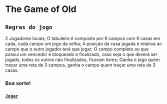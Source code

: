 # The Game of Old
## `Regras do jogo`
2 Jogadores locais;
O tabuleiro é composto por 9 campos com 9 casas em cada, cada campo um jogo da velha;
A posição da casa jogada é relativa ao campo que o outro jogador terá que jogar;
O campo completo ou que possui um vencedor é bloqueado e finalizado, caso seja o que deverá ser jogado, todos os outros não finalizados, ficaram livres;
Ganha o jogo quem traçar uma reta de 3 campos, ganha o campo quem traçar uma reta de 3 casas.
### Boa sorte!
### [`Jogar`](https://mathluz.github.io/The-Game-of-Old/)